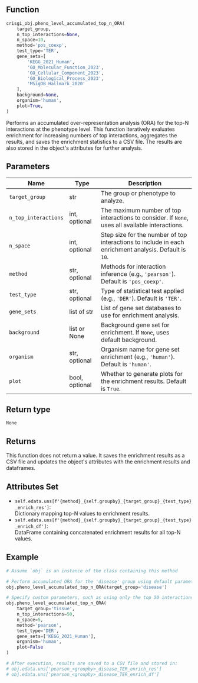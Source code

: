## Function

```python
crisgi_obj.pheno_level_accumulated_top_n_ORA(
    target_group, 
    n_top_interactions=None, 
    n_space=10, 
    method='pos_coexp', 
    test_type='TER', 
    gene_sets=[
        'KEGG_2021_Human',
        'GO_Molecular_Function_2023',
        'GO_Cellular_Component_2023',
        'GO_Biological_Process_2023',
        'MSigDB_Hallmark_2020'
    ],
    background=None, 
    organism='human', 
    plot=True,
)
```

Performs an accumulated over-representation analysis (ORA) for the top-N interactions at the phenotype level. This function iteratively evaluates enrichment for increasing numbers of top interactions, aggregates the results, and saves the enrichment statistics to a CSV file. The results are also stored in the object's attributes for further analysis.


## Parameters

| Name                | Type            | Description                                                                                                         |
|---------------------|-----------------|---------------------------------------------------------------------------------------------------------------------|
| `target_group`      | str             | The group or phenotype to analyze.                                                                                  |
| `n_top_interactions`| int, optional   | The maximum number of top interactions to consider. If `None`, uses all available interactions.                     |
| `n_space`           | int, optional   | Step size for the number of top interactions to include in each enrichment analysis. Default is `10`.               |
| `method`            | str, optional   | Methods for interaction inference (e.g., `'pearson'`). Default is `'pos_coexp'`.                                    |
| `test_type`         | str, optional   | Type of statistical test applied (e.g., `'DER'`). Default is `'TER'`.                                               |
| `gene_sets`         | list of str     | List of gene set databases to use for enrichment analysis.                                                          |
| `background`        | list or None    | Background gene set for enrichment. If `None`, uses default background.                                             |
| `organism`          | str, optional   | Organism name for gene set enrichment (e.g., `'human'`). Default is `'human'`.                                      |
| `plot`              | bool, optional  | Whether to generate plots for the enrichment results. Default is `True`.                                            |


## Return type

`None`

## Returns

This function does not return a value. It saves the enrichment results as a CSV file and updates the object's attributes with the enrichment results and dataframes.

## Attributes Set

- `self.edata.uns[f'{method}_{self.groupby}_{target_group}_{test_type}_enrich_res']`:  
    Dictionary mapping top-N values to enrichment results.
- `self.edata.uns[f'{method}_{self.groupby}_{target_group}_{test_type}_enrich_df']`:  
    DataFrame containing concatenated enrichment results for all top-N values.

## Example

```python
# Assume `obj` is an instance of the class containing this method

# Perform accumulated ORA for the 'disease' group using default parameters
obj.pheno_level_accumulated_top_n_ORA(target_group='disease')

# Specify custom parameters, such as using only the top 50 interactions and a different gene set
obj.pheno_level_accumulated_top_n_ORA(
    target_group='tissue',
    n_top_interactions=50,
    n_space=5,
    method='pearson',
    test_type='DER',
    gene_sets=['KEGG_2021_Human'],
    organism='human',
    plot=False
)

# After execution, results are saved to a CSV file and stored in:
# obj.edata.uns['pearson_<groupby>_disease_TER_enrich_res']
# obj.edata.uns['pearson_<groupby>_disease_TER_enrich_df']
```

